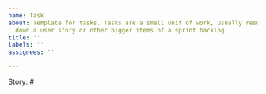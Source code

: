 ```yaml
---
name: Task
about: Template for tasks. Tasks are a small unit of work, usually resulting of breaking
  down a user story or other bigger items of a sprint backlog.
title: ''
labels: ''
assignees: ''

---
```


Story: #
